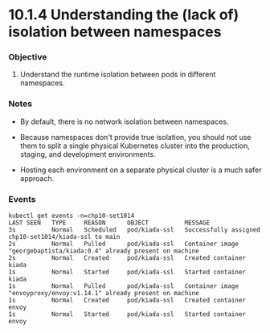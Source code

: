 # 10.1.4 Understanding the (lack of) isolation between namespaces

### Objective

1. Understand the runtime isolation between pods in different namespaces.

### Notes

* By default, there is no network isolation between namespaces. 

* Because namespaces don't provide true isolation, you should not use them to split a single physical Kubernetes cluster into the production, staging, and development environments. 

* Hosting each environment on a separate physical cluster is a much safer approach.

### Events

```
kubectl get events -n=chp10-set1014
LAST SEEN   TYPE     REASON      OBJECT          MESSAGE
3s          Normal   Scheduled   pod/kiada-ssl   Successfully assigned chp10-set1014/kiada-ssl to main
2s          Normal   Pulled      pod/kiada-ssl   Container image "georgebaptista/kiada:0.4" already present on machine
2s          Normal   Created     pod/kiada-ssl   Created container kiada
1s          Normal   Started     pod/kiada-ssl   Started container kiada
1s          Normal   Pulled      pod/kiada-ssl   Container image "envoyproxy/envoy:v1.14.1" already present on machine
1s          Normal   Created     pod/kiada-ssl   Created container envoy
1s          Normal   Started     pod/kiada-ssl   Started container envoy
```
